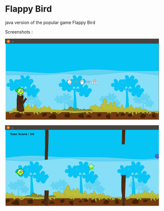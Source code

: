 # Flappy Bird
java version of the popular game Flappy Bird


Screenshots :

![alt text](https://raw.githubusercontent.com/amitguptapc/Flappy-Bird/master/Screenshots/state1.png)


![alt text](https://raw.githubusercontent.com/amitguptapc/Flappy-Bird/master/Screenshots/state2.png)
